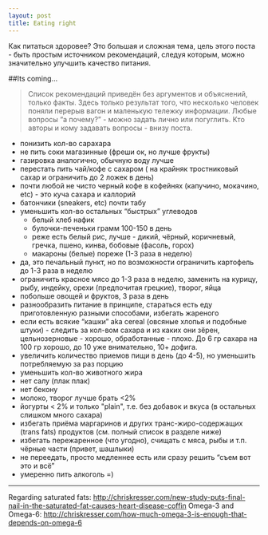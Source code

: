 ```yaml
---
layout: post
title: Eating right
---
```


Как питаться здоровее? Это большая и сложная тема, цель этого поста - быть простым источником рекомендаций, следуя которым, можно значительно улучшить качество питания.

##Its coming...
<blockquote class="block green-block">
 	<p>Список рекомендаций приведён без аргументов и объяснений, только факты. Здесь только результат того, что несколько человек поняли перерыв вагон и маленькую тележку информации. Любые вопросы “а почему?” - можно задать лично или погуглить. Кто авторы и кому задавать вопросы - внизу поста.</p>
</blockquote>

* понизить кол-во сарахара
* не пить соки магазинные (фреши ок, но лучше фрукты)
* газировка аналогично, обычную воду лучше
* перестать пить чай/кофе с сахаром ( на крайняк тростниковый сахар и ограничить до 2 ложек в день)
* почти любой не чисто черный кофе в кофейнях (капучино, мокачино, etc) - это куча сахара и каллорий
* батончики (sneakers, etc) почти табу
* уменьшить кол-во остальных “быстрых” углеводов
	 * белый хлеб нафик
	 * булочки-печеньки грамм 100-150 в день
	 * реже есть белый рис, лучше - дикий, чёрный, коричневый, гречка, пшено, кинва, бобовые (фасоль, горох)
	 * макароны (белые) пореже (1-3 раза в неделю)
* да, это печальный пункт, но по возможности ограничить картофель до 1-3 раза в неделю
* ограничить красное мясо до 1-3 раза в неделю, заменить на курицу, рыбу, индейку, орехи (предпочитая грецкие), творог, яйца
* побольше овощей и фруктов, 3 раза в день
* разнообразить питание в принципе, стараться есть еду приготовленную разными способами, избегать жареного
* если есть всякие “кашки” aka cereal (овсяные хлопья и подобные штуки) - следить за кол-вом сахара и из каких они зёрен, цельнозерновые  - хорошо, обработанные - плохо. До 6 гр сахара на 100 гр хорошо, до 10 уже внимательно, 10+ дофига.
* увеличить количество приемов пищи в день (до 4-5), но уменьшить потребляемую за раз порцию
* уменьшить кол-во животного жира
* нет салу (плак плак)
* нет бекону
* молоко, творог лучше брать <2%
* йогурты < 2% и только "plain", т.е. без добавок и вкуса (в остальных слишком много сахара)
* избегать приёма маргаринов и других транс-жиро-содержащих (trans fats) продуктов (см. полный список в разделе ниже)
* избегать пережаренное (что угодно), счищать с мяса, рыбы и т.п. чёрные части (привет, шашлыки)
* не переедать, просто медленнее есть или сразу решить “съем вот это и всё”
* умеренно пить алкоголь =)

---
Regarding saturated fats:
    http://chriskresser.com/new-study-puts-final-nail-in-the-saturated-fat-causes-heart-disease-coffin
Omega-3 and Omega-6:
    http://chriskresser.com/how-much-omega-3-is-enough-that-depends-on-omega-6
